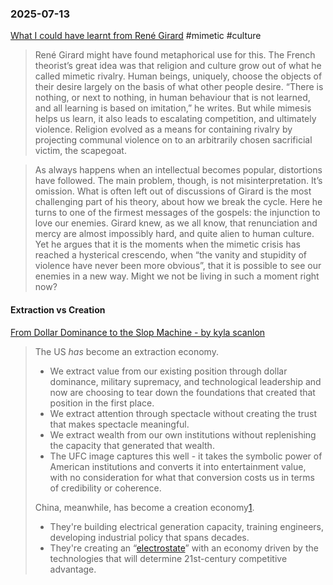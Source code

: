 ### 2025-07-13
[What I could have learnt from René Girard](https://on.ft.com/4kBEfTw) #mimetic #culture

> René Girard might have found metaphorical use for this. The French theorist’s great idea was that religion and culture grow out of what he called mimetic rivalry. Human beings, uniquely, choose the objects of their desire largely on the basis of what other people desire. “There is nothing, or next to nothing, in human behaviour that is not learned, and all learning is based on imitation,” he writes. But while mimesis helps us learn, it also leads to escalating competition, and ultimately violence. Religion evolved as a means for containing rivalry by projecting communal violence on to an arbitrarily chosen sacrificial victim, the scapegoat.

> As always happens when an intellectual becomes popular, distortions have followed. The main problem, though, is not misinterpretation. It’s omission. What is often left out of discussions of Girard is the most challenging part of his theory, about how we break the cycle. Here he turns to one of the firmest messages of the gospels: the injunction to love our enemies. Girard knew, as we all know, that renunciation and mercy are almost impossibly hard, and quite alien to human culture. Yet he argues that it is the moments when the mimetic crisis has reached a hysterical crescendo, when “the vanity and stupidity of violence have never been more obvious”, that it is possible to see our enemies in a new way. Might we not be living in such a moment right now?

#### Extraction vs Creation
[From Dollar Dominance to the Slop Machine - by kyla scanlon](https://kyla.substack.com/p/from-dollar-dominance-to-the-slop)

> The US _has_ become an extraction economy.
> 
> - We extract value from our existing position through dollar dominance, military supremacy, and technological leadership and now are choosing to tear down the foundations that created that position in the first place.
> - We extract attention through spectacle without creating the trust that makes spectacle meaningful.
> - We extract wealth from our own institutions without replenishing the capacity that generated that wealth.
> - The UFC image captures this well - it takes the symbolic power of American institutions and converts it into entertainment value, with no consideration for what that conversion costs us in terms of credibility or coherence.
> 
> China, meanwhile, has become a creation economy[1](https://kyla.substack.com/p/from-dollar-dominance-to-the-slop#footnote-1-167101876).
> 
> - They're building electrical generation capacity, training engineers, developing industrial policy that spans decades.
> - They're creating an “[electrostate](https://cleantechnica.com/2025/05/26/china-is-the-worlds-first-electrostate/)” with an economy driven by the technologies that will determine 21st-century competitive advantage.